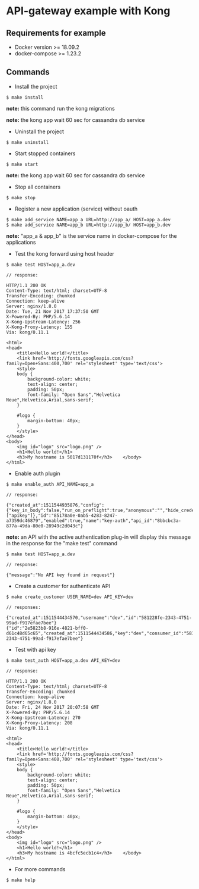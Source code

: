 API-gateway example with Kong
============================

Requirements for example
------------------------

* Docker version >= 18.09.2
* docker-compose >= 1.23.2

Commands
--------


* Install the project
~~~~
$ make install
~~~~

**note:** this command run the kong migrations

**note:** the kong app wait 60 sec for cassandra db service

* Uninstall the project
~~~~
$ make uninstall
~~~~

* Start stopped containers
~~~~
$ make start
~~~~
**note:** the kong app wait 60 sec for cassandra db service

* Stop all containers
~~~~
$ make stop
~~~~

* Register a new application (service) without oauth
~~~~
$ make add_service NAME=app_a URL=http://app_a/ HOST=app_a.dev
$ make add_service NAME=app_b URL=http://app_b/ HOST=app_b.dev
~~~~
**note:** "app_a & app_b" is the service name in docker-compose for the applications


* Test the kong forward using host header
~~~~
$ make test HOST=app_a.dev

// response:

HTTP/1.1 200 OK
Content-Type: text/html; charset=UTF-8
Transfer-Encoding: chunked
Connection: keep-alive
Server: nginx/1.8.0
Date: Tue, 21 Nov 2017 17:37:50 GMT
X-Powered-By: PHP/5.6.14
X-Kong-Upstream-Latency: 256
X-Kong-Proxy-Latency: 155
Via: kong/0.11.1

<html>
<head>
	<title>Hello world!</title>
	<link href='http://fonts.googleapis.com/css?family=Open+Sans:400,700' rel='stylesheet' type='text/css'>
	<style>
	body {
		background-color: white;
		text-align: center;
		padding: 50px;
		font-family: "Open Sans","Helvetica Neue",Helvetica,Arial,sans-serif;
	}

	#logo {
		margin-bottom: 40px;
	}
	</style>
</head>
<body>
	<img id="logo" src="logo.png" />
	<h1>Hello world!</h1>
	<h3>My hostname is 5017d131170f</h3>	</body>
</html>

~~~~

* Enable auth plugin
~~~~
$ make enable_auth API_NAME=app_a

// response:

{"created_at":1511544935876,"config":{"key_in_body":false,"run_on_preflight":true,"anonymous":"","hide_credentials":false,"key_names":["apikey"]},"id":"85178a0e-0ab5-4283-8247-a7359dc46879","enabled":true,"name":"key-auth","api_id":"8bbcbc3a-877a-49da-80e0-28949c2d043c"}
~~~~

**note:** an API with the active authentication plug-in will display this message in the response for the "make test" command
~~~~
$ make test HOST=app_a.dev

// response:

{"message":"No API key found in request"}
~~~~

* Create a customer for authenticate API
~~~~
$ make create_customer USER_NAME=dev API_KEY=dev

// responses:

{"created_at":1511544434570,"username":"dev","id":"581228fe-2343-4751-99ad-f917efae7bee"}
{"id":"2e5823b8-916e-4821-bff0-d61c48d65c65","created_at":1511544434586,"key":"dev","consumer_id":"581228fe-2343-4751-99ad-f917efae7bee"}
~~~~

* Test with api key
~~~~
$ make test_auth HOST=app_a.dev API_KEY=dev

// response:

HTTP/1.1 200 OK
Content-Type: text/html; charset=UTF-8
Transfer-Encoding: chunked
Connection: keep-alive
Server: nginx/1.8.0
Date: Fri, 24 Nov 2017 20:07:58 GMT
X-Powered-By: PHP/5.6.14
X-Kong-Upstream-Latency: 270
X-Kong-Proxy-Latency: 208
Via: kong/0.11.1

<html>
<head>
	<title>Hello world!</title>
	<link href='http://fonts.googleapis.com/css?family=Open+Sans:400,700' rel='stylesheet' type='text/css'>
	<style>
	body {
		background-color: white;
		text-align: center;
		padding: 50px;
		font-family: "Open Sans","Helvetica Neue",Helvetica,Arial,sans-serif;
	}

	#logo {
		margin-bottom: 40px;
	}
	</style>
</head>
<body>
	<img id="logo" src="logo.png" />
	<h1>Hello world!</h1>
	<h3>My hostname is 4bcfc5ecb1c4</h3>	</body>
</html>
~~~~

* For more commands
~~~~
$ make help
~~~~
